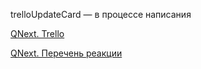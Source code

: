 
trelloUpdateCard — в процессе написания





[QNext. Trello](/ph/QNext-admin-trello-about-02-16)

[QNext. Перечень реакции](/ph/QNext-admin-reaction-about-05-01)

